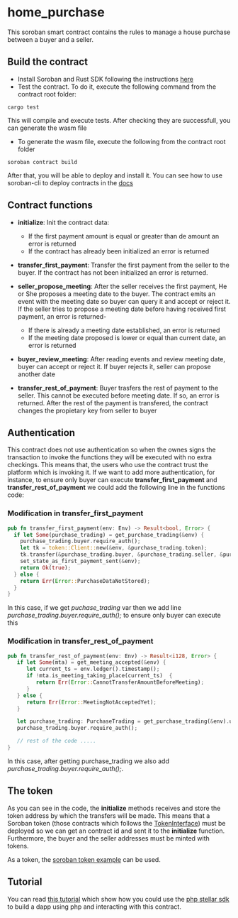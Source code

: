 # home_purchase
This soroban smart contract contains the rules to manage a house purchase between a buyer and a seller.

## Build the contract

- Install Soroban and Rust SDK following the instructions [here](https://soroban.stellar.org/docs/getting-started/setup)
- Test the contract. To do it, execute the following command from the contract root folder:

```
cargo test
```
This will compile and execute tests. After checking they are successfull, you can generate the wasm file
  
- To generate the wasm file, execute the following from the contract root folder

```shell
soroban contract build
```

After that, you will be able to deploy and install it. You can see how to use soroban-cli to deploy contracts in the [docs](https://soroban.stellar.org/docs/getting-started/hello-world)

## Contract functions

- **initialize**: Init the contract data:
  - If the first payment amount is equal or greater than de amount an error is returned
  - If the contract has already been initialized an error is returned
 
- **transfer_first_payment**: Transfer the first payment from the seller to the buyer. If the contract has not been initialized an error is returned.
- **seller_propose_meeting**: After the seller receives the first payment, He or She proposes a meeting date to the buyer. The contract emits an event with the meeting date so buyer can query it and accept or reject it. If the seller tries to propose a meeting date before having received first payment, an error is returned-
  - If there is already a meeting date established, an error is returned
  - If the meeting date proposed is lower or equal than current date, an error is returned
 
- **buyer_review_meeting**: After reading events and review meeting date, buyer can accept or reject it. If buyer rejects it, seller can propose another date
- **transfer_rest_of_payment**: Buyer trasfers the rest of payment to the seller. This cannot be executed before meeting date. If so, an error is returned. After the rest of the payment is transfered, the contract changes the propietary key from seller to buyer

## Authentication

This contract does not use authentication so when the ownes signs the transaction to invoke the functions they will be executed with no extra checkings. This means that, the users who use the contract trust the platform which is invoking it. If we want to add more authentication, for instance, to ensure only buyer can execute **transfer_first_payment** and **transfer_rest_of_payment** we could add the following line in the functions code:

### Modification in transfer_first_payment

```rust
pub fn transfer_first_payment(env: Env) -> Result<bool, Error> {
  if let Some(purchase_trading) = get_purchase_trading(&env) {
    purchase_trading.buyer.require_auth();
    let tk = token::Client::new(&env, &purchase_trading.token);
    tk.transfer(&purchase_trading.buyer, &purchase_trading.seller, &purchase_trading.first_payment);
    set_state_as_first_payment_sent(&env);
    return Ok(true);
  } else {
    return Err(Error::PurchaseDataNotStored);
  }
}
```
In this case, if we get *puchase_trading* var then we add line *purchase_trading.buyer.require_auth();* to ensure only buyer can execute this

### Modification in transfer_rest_of_payment

```rust
pub fn transfer_rest_of_payment(env: Env) -> Result<i128, Error> {
   if let Some(mta) = get_meeting_accepted(&env) {
      let current_ts = env.ledger().timestamp();
      if !mta.is_meeting_taking_place(current_ts)  {
         return Err(Error::CannotTransferAmountBeforeMeeting);
      }
   } else {
      return Err(Error::MeetingNotAcceptedYet);
   }

   let purchase_trading: PurchaseTrading = get_purchase_trading(&env).unwrap(); 
   purchase_trading.buyer.require_auth();

   // rest of the code .....  
}
```

In this case, after getting purchase_trading we also add *purchase_trading.buyer.require_auth();*.

## The token

As you can see in the code, the **initialize** methods receives and store the token address by which the transfers will be made. This means that a Soroban token (those contracts which follows the [TokenInterface](https://soroban.stellar.org/docs/reference/interfaces/token-interface)) must be deployed so we can get an contract id and sent it to the **initialize** function. Furthermore, the buyer and the seller addresses must be minted with tokens.

As a token, the [soroban token example](https://github.com/stellar/soroban-examples/tree/v0.9.2/token) can be used.

## Tutorial

You can read [this tutorial](https://dev.to/icolomina/creating-a-dapp-using-php-and-a-house-purchase-soroban-smart-contract-38f1) which show how you could use the [php stellar sdk](https://github.com/Soneso/stellar-php-sdk/blob/main/soroban.md) to build a dapp using php and interacting with this contract.
